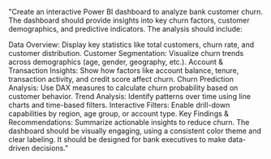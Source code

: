 "Create an interactive Power BI dashboard to analyze bank customer churn. The dashboard should provide insights into key churn factors, customer demographics, and predictive indicators. The analysis should include:

Data Overview: Display key statistics like total customers, churn rate, and customer distribution.
Customer Segmentation: Visualize churn trends across demographics (age, gender, geography, etc.).
Account & Transaction Insights: Show how factors like account balance, tenure, transaction activity, and credit score affect churn.
Churn Prediction Analysis: Use DAX measures to calculate churn probability based on customer behavior.
Trend Analysis: Identify patterns over time using line charts and time-based filters.
Interactive Filters: Enable drill-down capabilities by region, age group, or account type.
Key Findings & Recommendations: Summarize actionable insights to reduce churn.
The dashboard should be visually engaging, using a consistent color theme and clear labeling. It should be designed for bank executives to make data-driven decisions."
